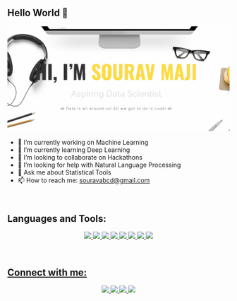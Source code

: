 ## Hello World 👋

![SM Website](smwebsite.gif)

- 🔭 I’m currently working on Machine Learning
- 🌱 I’m currently learning Deep Learning
- 👯 I’m looking to collaborate on Hackathons
- 🤔 I’m looking for help with Natural Language Processing
- 💬 Ask me about Statistical Tools
- 📫 How to reach me: souravabcd@gmail.com

<br />


## Languages and Tools:

<p align='center'>
  <a href=""><img height="30" src="https://www.iconfinder.com/data/icons/logos-and-brands-adobe/512/267_Python-512.png">
  <a href=""><img height="30" src="https://lh3.googleusercontent.com/proxy/mkD-WfBgNuI82jMeysxJRbsDN_h4UfX-E5Oz8yBb0DoSknfFI92s055Vfmk2I5V0bM360M-hC4-o4GzIPwfE6DoGAZ64zMmJuJxqiaDr6aYaQkFzevLRB4nqWRqX8m9Z_bswg3b2lTyvJ3OYssNZpNs">
  <a href=""><img height="30" src="https://d33wubrfki0l68.cloudfront.net/57299a1dcd979c623325f11bf5e5ce60f3d4eb00/e4602/wp-content/uploads/2018/10/black.png">
  <a href=""><img height="30" src="https://banner2.cleanpng.com/20180620/sou/kisspng-microsoft-sql-server-microsoft-azure-sql-database-5b2a129e075e46.9374719115294839340302.jpg">
  <a href=""><img height="30" src="https://upload.wikimedia.org/wikipedia/commons/thumb/3/38/Jupyter_logo.svg/883px-Jupyter_logo.svg.png">
  <a href=""><img height="30" src="https://upload.wikimedia.org/wikipedia/commons/thumb/8/86/Microsoft_Excel_2013_logo.svg/1043px-Microsoft_Excel_2013_logo.svg.png">
  <a href=""><img height="30" src="https://colab.research.google.com/img/colab_favicon_256px.png">
  <a href=""><img height="30" src="https://upload.wikimedia.org/wikipedia/commons/thumb/0/05/Scikit_learn_logo_small.svg/1024px-Scikit_learn_logo_small.svg.png">
</p>  
    
<br />

## **Connect with me:**

<p align='center'>
  <a href="https://sourav-maji.blogspot.com/"><img height="30" src="https://www.iconfinder.com/data/icons/social-networks-and-media-flat-icons/136/Social_Media_Socialmedia_network_share_socialnetwork_network-22-512.png">
  <a href="https://www.linkedin.com/in/sourav-maji/"><img height="30" src="https://image.flaticon.com/icons/png/512/174/174857.png">
  <a href="https://www.instagram.com/barn_e_/"><img height="30" src="https://upload.wikimedia.org/wikipedia/commons/thumb/a/a5/Instagram_icon.png/600px-Instagram_icon.png">
  <a href="https://www.facebook.com/sourav.maji"><img height="30" src="https://www.iconfinder.com/data/icons/logotypes/32/square-facebook-512.png"> 
</p>

